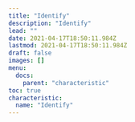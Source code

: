 ```yaml
---
title: "Identify"
description: "Identify"
lead: ""
date: 2021-04-17T18:50:11.984Z
lastmod: 2021-04-17T18:50:11.984Z
draft: false
images: []
menu:
  docs:
    parent: "characteristic"
toc: true
characteristic:
  name: "Identify"
---
```

